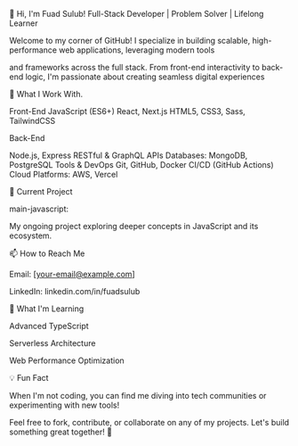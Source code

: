👋 Hi, I'm Fuad Sulub!
Full-Stack Developer | Problem Solver | Lifelong Learner

Welcome to my corner of GitHub! I specialize in building scalable, high-performance web applications, leveraging modern tools 

and frameworks across the full stack. From front-end interactivity to back-end logic, I'm passionate about creating seamless digital experiences



🚀 What I Work With.

Front-End
JavaScript (ES6+)
React, Next.js
HTML5, CSS3, Sass, TailwindCSS

Back-End

Node.js, Express
RESTful & GraphQL APIs
Databases: MongoDB, PostgreSQL
Tools & DevOps
Git, GitHub, Docker
CI/CD (GitHub Actions)
Cloud Platforms: AWS, Vercel

💼 Current Project

main-javascript:

My ongoing project exploring deeper concepts in JavaScript and its ecosystem.

📫 How to Reach Me

Email: [your-email@example.com]

LinkedIn: linkedin.com/in/fuadsulub

🌱 What I'm Learning

Advanced TypeScript

Serverless Architecture

Web Performance Optimization

💡 Fun Fact

When I'm not coding, you can find me diving into tech communities or experimenting with new tools!

Feel free to fork, contribute, or collaborate on any of my projects. Let's build something great together! 🚀

